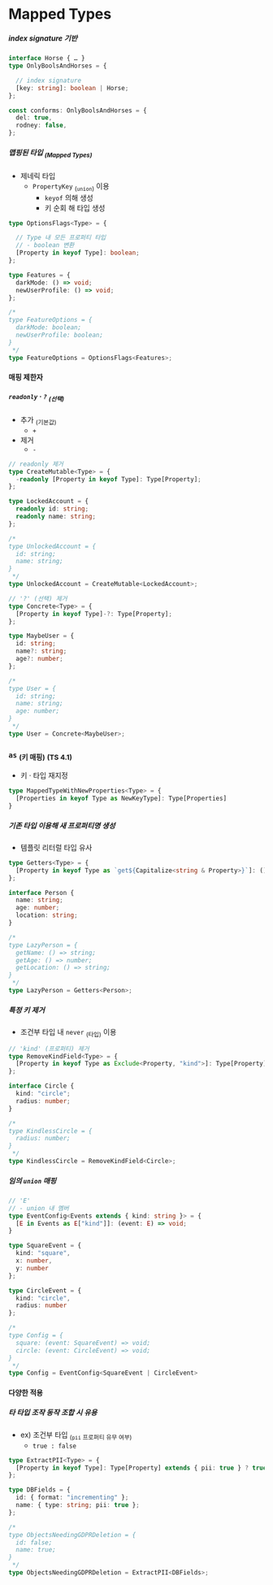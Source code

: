 Mapped Types
============

##### index signature 기반
```ts
interface Horse { … }
type OnlyBoolsAndHorses = {

  // index signature
  [key: string]: boolean | Horse;
};

const conforms: OnlyBoolsAndHorses = {
  del: true,
  rodney: false,
};
```

##### 맵핑된 타입 <sub>(Mapped Types)</sub>
- 제네릭 타입
  - `PropertyKey` <sub>(`union`)</sub> 이용
    - `keyof` 의해 생성
    - 키 순회 해 타입 생성
```ts
type OptionsFlags<Type> = {

  // Type 내 모든 프로퍼티 타입
  // - boolean 변환
  [Property in keyof Type]: boolean;
};
```
```ts
type Features = {
  darkMode: () => void;
  newUserProfile: () => void;
};

/*
type FeatureOptions = {
  darkMode: boolean;
  newUserProfile: boolean;
}
 */
type FeatureOptions = OptionsFlags<Features>;
```

#### 매핑 제한자

##### `readonly` · `?` <sub>(선택)</sub>
- 추가 <sub>(기본값)</sub>
  - `+`
- 제거
  - `-`
```ts
// readonly 제거
type CreateMutable<Type> = {
  -readonly [Property in keyof Type]: Type[Property];
};

type LockedAccount = {
  readonly id: string;
  readonly name: string;
};

/*
type UnlockedAccount = {
  id: string;
  name: string;
}
 */
type UnlockedAccount = CreateMutable<LockedAccount>;
```
```ts
// '?' (선택) 제거
type Concrete<Type> = {
  [Property in keyof Type]-?: Type[Property];
};

type MaybeUser = {
  id: string;
  name?: string;
  age?: number;
};

/*
type User = {
  id: string;
  name: string;
  age: number;
}
 */
type User = Concrete<MaybeUser>;
```

### `as` <sub>(키 매핑)</sub> <sub>(TS 4.1)</sub>
- 키 · 타입 재지정
```ts
type MappedTypeWithNewProperties<Type> = {
  [Properties in keyof Type as NewKeyType]: Type[Properties]
}
```

##### 기존 타입 이용해 새 프로퍼티명 생성
- 템플릿 리터럴 타입 유사
```ts
type Getters<Type> = {
  [Property in keyof Type as `get${Capitalize<string & Property>}`]: () => Type[Property]
};

interface Person {
  name: string;
  age: number;
  location: string;
}

/*
type LazyPerson = {
  getName: () => string;
  getAge: () => number;
  getLocation: () => string;
}
 */
type LazyPerson = Getters<Person>;
```

##### 특정 키 제거
- 조건부 타입 내 `never` <sub>(타입)</sub> 이용
```ts
// 'kind' (프로퍼티) 제거
type RemoveKindField<Type> = {
  [Property in keyof Type as Exclude<Property, "kind">]: Type[Property]
};

interface Circle {
  kind: "circle";
  radius: number;
}

/*
type KindlessCircle = {
  radius: number;
}
 */
type KindlessCircle = RemoveKindField<Circle>;
```

##### 임의 `union` 매핑
```ts
// 'E'
// - union 내 멤버
type EventConfig<Events extends { kind: string }> = {
  [E in Events as E["kind"]]: (event: E) => void;
}

type SquareEvent = {
  kind: "square",
  x: number,
  y: number
};

type CircleEvent = {
  kind: "circle",
  radius: number
};

/*
type Config = {
  square: (event: SquareEvent) => void;
  circle: (event: CircleEvent) => void;
}
 */
type Config = EventConfig<SquareEvent | CircleEvent>
```

#### 다양한 적용

##### 타 타입 조작 동작 조합 시 유용
- ex\) 조건부 타입 <sub>(`pii` 프로퍼티 유무 여부)</sub>
  - `true : false`
```ts
type ExtractPII<Type> = {
  [Property in keyof Type]: Type[Property] extends { pii: true } ? true : false;
};

type DBFields = {
  id: { format: "incrementing" };
  name: { type: string; pii: true };
};

/*
type ObjectsNeedingGDPRDeletion = {
  id: false;
  name: true;
}
 */
type ObjectsNeedingGDPRDeletion = ExtractPII<DBFields>;
```
